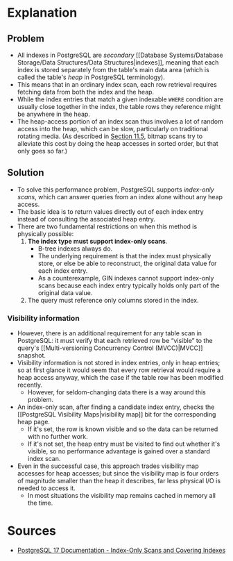 # Explanation

## Problem
- All indexes in PostgreSQL are _secondary_ [[Database Systems/Database Storage/Data Structures/Data Structures|indexes]], meaning that each index is stored separately from the table's main data area (which is called the table's _heap_ in PostgreSQL terminology).
- This means that in an ordinary index scan, each row retrieval requires fetching data from both the index and the heap.
- While the index entries that match a given indexable `WHERE` condition are usually close together in the index, the table rows they reference might be anywhere in the heap.
- The heap-access portion of an index scan thus involves a lot of random access into the heap, which can be slow, particularly on traditional rotating media. (As described in [Section 11.5](https://www.postgresql.org/docs/current/indexes-bitmap-scans.html "11.5. Combining Multiple Indexes"), bitmap scans try to alleviate this cost by doing the heap accesses in sorted order, but that only goes so far.)

## Solution
- To solve this performance problem, PostgreSQL supports _index-only scans_, which can answer queries from an index alone without any heap access.
- The basic idea is to return values directly out of each index entry instead of consulting the associated heap entry.
- There are two fundamental restrictions on when this method is physically possible:
	1. **The index type must support index-only scans**.
		- B-tree indexes always do.
		- The underlying requirement is that the index must physically store, or else be able to reconstruct, the original data value for each index entry. 
		- As a counterexample, GIN indexes cannot support index-only scans because each index entry typically holds only part of the original data value.
	2. The query must reference only columns stored in the index.

### Visibility information
- However, there is an additional requirement for any table scan in PostgreSQL: it must verify that each retrieved row be “visible” to the query's [[Multi-versioning Concurrency Control (MVCC)|MVCC]] snapshot.
- Visibility information is not stored in index entries, only in heap entries; so at first glance it would seem that every row retrieval would require a heap access anyway, which the case if the table row has been modified recently.
	- However, for seldom-changing data there is a way around this problem. 
- An index-only scan, after finding a candidate index entry, checks the [[PostgreSQL Visibility Maps|visibility map]] bit for the corresponding heap page.
	- If it's set, the row is known visible and so the data can be returned with no further work.
	- If it's not set, the heap entry must be visited to find out whether it's visible, so no performance advantage is gained over a standard index scan.
- Even in the successful case, this approach trades visibility map accesses for heap accesses; but since the visibility map is four orders of magnitude smaller than the heap it describes, far less physical I/O is needed to access it.
	- In most situations the visibility map remains cached in memory all the time.

# Sources
- [PostgreSQL 17 Documentation - Index-Only Scans and Covering Indexes](https://www.postgresql.org/docs/current/indexes-index-only-scans.html)

